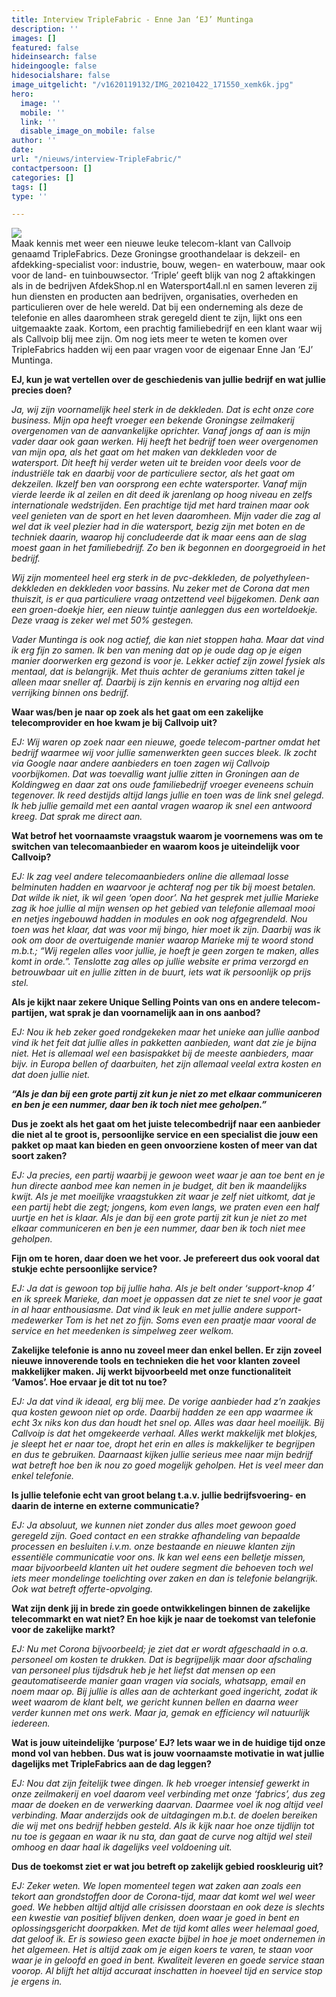 ```yaml
---
title: Interview TripleFabric - Enne Jan ‘EJ’ Muntinga
description: ''
images: []
featured: false
hideinsearch: false
hideingoogle: false
hidesocialshare: false
image_uitgelicht: "/v1620119132/IMG_20210422_171550_xemk6k.jpg"
hero:
  image: ''
  mobile: ''
  link: ''
  disable_image_on_mobile: false
author: ''
date: 
url: "/nieuws/interview-TripleFabric/"
contactpersoon: []
categories: []
tags: []
type: ''

---
```

![](https://res.cloudinary.com/callvoip/image/upload/v1620654241/WhatsApp_Image_2021-05-09_at_19.04.14_deefjz.jpg)  
Maak kennis met weer een nieuwe leuke telecom-klant van Callvoip genaamd TripleFabrics. Deze Groningse groothandelaar is dekzeil- en afdekking-specialist voor: industrie, bouw, wegen- en waterbouw, maar ook voor de land- en tuinbouwsector. ‘Triple’ geeft blijk van nog 2 aftakkingen als in de bedrijven AfdekShop.nl en Watersport4all.nl en samen leveren zij hun diensten en producten aan bedrijven, organisaties, overheden en particulieren over de hele wereld. Dat bij een onderneming als deze de telefonie en alles daaromheen strak geregeld dient te zijn, lijkt ons een uitgemaakte zaak. Kortom, een prachtig familiebedrijf en een klant waar wij als Callvoip blij mee zijn. Om nog iets meer te weten te komen over TripleFabrics hadden wij een paar vragen voor de eigenaar Enne Jan ‘EJ’ Muntinga.

**EJ, kun je wat vertellen over de geschiedenis van jullie bedrijf en wat jullie precies doen?**

_Ja, wij zijn voornamelijk heel sterk in de dekkleden. Dat is echt onze core business. Mijn opa heeft vroeger een bekende Groningse zeilmakerij overgenomen van de aanvankelijke oprichter. Vanaf jongs af aan is mijn vader daar ook gaan werken. Hij heeft het bedrijf toen weer overgenomen van mijn opa, als het gaat om het maken van dekkleden voor de watersport. Dit heeft hij verder weten uit te breiden voor deels voor de industriële tak en daarbij voor de particuliere sector, als het gaat om dekzeilen. Ikzelf ben van oorsprong een echte watersporter. Vanaf mijn vierde leerde ik al zeilen en dit deed ik jarenlang op hoog niveau en zelfs internationale wedstrijden. Een prachtige tijd met hard trainen maar ook veel genieten van de sport en het leven daaromheen. Mijn vader die zag al wel dat ik veel plezier had in die watersport, bezig zijn met boten en de techniek daarin, waarop hij concludeerde dat ik maar eens aan de slag moest gaan in het familiebedrijf. Zo ben ik begonnen en doorgegroeid in het bedrijf._

_Wij zijn momenteel heel erg sterk in de pvc-dekkleden, de polyethyleen-dekkleden en dekkleden voor bassins. Nu zeker met de Corona dat men thuiszit, is er qua particuliere vraag ontzettend veel bijgekomen. Denk aan een groen-doekje hier, een nieuw tuintje aanleggen dus een worteldoekje. Deze vraag is zeker wel met 50% gestegen._

_Vader Muntinga is ook nog actief, die kan niet stoppen haha. Maar dat vind ik erg fijn zo samen. Ik ben van mening dat op je oude dag op je eigen manier doorwerken erg gezond is voor je. Lekker actief zijn zowel fysiek als mentaal, dat is belangrijk. Met thuis achter de geraniums zitten takel je alleen maar sneller af. Daarbij is zijn kennis en ervaring nog altijd een verrijking binnen ons bedrijf._

**Waar was/ben je naar op zoek als het gaat om een zakelijke telecomprovider en hoe kwam je bij Callvoip uit?**

_EJ: Wij waren op zoek naar een nieuwe, goede telecom-partner omdat het bedrijf waarmee wij voor jullie samenwerkten geen succes bleek. Ik zocht via Google naar andere aanbieders en toen zagen wij Callvoip voorbijkomen. Dat was toevallig want jullie zitten in Groningen aan de Koldingweg en daar zat ons oude familiebedrijf vroeger eveneens schuin tegenover. Ik reed destijds altijd langs jullie en toen was de link snel gelegd. Ik heb jullie gemaild met een aantal vragen waarop ik snel een antwoord kreeg. Dat sprak me direct aan._

**Wat betrof het voornaamste vraagstuk waarom je voornemens was om te switchen van telecomaanbieder en waarom koos je uiteindelijk voor Callvoip?**

_EJ: Ik zag veel andere telecomaanbieders online die allemaal losse belminuten hadden en waarvoor je achteraf nog per tik bij moest betalen. Dat wilde ik niet, ik wil geen ‘open door’. Na het gesprek met jullie Marieke zag ik hoe jullie al mijn wensen op het gebied van telefonie allemaal mooi en netjes ingebouwd hadden in modules en ook nog afgegrendeld. Nou toen was het klaar, dat was voor mij bingo, hier moet ik zijn. Daarbij was ik ook om door de overtuigende manier waarop Marieke mij te woord stond m.b.t.; “Wij regelen alles voor jullie, je hoeft je geen zorgen te maken, alles komt in orde.”. Tenslotte zag alles op jullie website er prima verzorgd en betrouwbaar uit en jullie zitten in de buurt, iets wat ik persoonlijk op prijs stel._

**Als je kijkt naar zekere Unique Selling Points van ons en andere telecom-partijen, wat sprak je dan voornamelijk aan in ons aanbod?**

_EJ: Nou ik heb zeker goed rondgekeken maar het unieke aan jullie aanbod vind ik het feit dat jullie alles in pakketten aanbieden, want dat zie je bijna niet. Het is allemaal wel een basispakket bij de meeste aanbieders, maar bijv. in Europa bellen of daarbuiten, het zijn allemaal veelal extra kosten en dat doen jullie niet._

**_“Als je dan bij een grote partij zit kun je niet zo met elkaar communiceren en ben je een nummer, daar ben ik toch niet mee geholpen.”_**

**Dus je zoekt als het gaat om het juiste telecombedrijf naar een aanbieder die niet al te groot is, persoonlijke service en een specialist die jouw een pakket op maat kan bieden en geen onvoorziene kosten of meer van dat soort zaken?**

_EJ: Ja precies, een partij waarbij je gewoon weet waar je aan toe bent en je hun directe aanbod mee kan nemen in je budget, dit ben ik maandelijks kwijt. Als je met moeilijke vraagstukken zit waar je zelf niet uitkomt, dat je een partij hebt die zegt; jongens, kom even langs, we praten even een half uurtje en het is klaar. Als je dan bij een grote partij zit kun je niet zo met elkaar communiceren en ben je een nummer, daar ben ik toch niet mee geholpen._

**Fijn om te horen, daar doen we het voor. Je prefereert dus ook vooral dat stukje echte persoonlijke service?**

_EJ: Ja dat is gewoon top bij jullie haha. Als je belt onder ‘support-knop 4’ en ik spreek Marieke, dan moet je oppassen dat ze niet te snel voor je gaat in al haar enthousiasme. Dat vind ik leuk en met jullie andere support-medewerker Tom is het net zo fijn. Soms even een praatje maar vooral de service en het meedenken is simpelweg zeer welkom._

**Zakelijke telefonie is anno nu zoveel meer dan enkel bellen. Er zijn zoveel nieuwe innoverende tools en technieken die het voor klanten zoveel makkelijker maken. Jij werkt bijvoorbeeld met onze functionaliteit ‘Vamos’. Hoe ervaar je dit tot nu toe?**

_EJ: Ja dat vind ik ideaal, erg blij mee. De vorige aanbieder had z’n zaakjes qua kosten gewoon niet op orde. Daarbij hadden ze een app waarmee ik echt 3x niks kon dus dan houdt het snel op. Alles was daar heel moeilijk. Bij Callvoip is dat het omgekeerde verhaal. Alles werkt makkelijk met blokjes, je sleept het er naar toe, dropt het erin en alles is makkelijker te begrijpen en dus te gebruiken. Daarnaast kijken jullie serieus mee naar mijn bedrijf wat betreft hoe ben ik nou zo goed mogelijk geholpen. Het is veel meer dan enkel telefonie._

**Is jullie telefonie echt van groot belang t.a.v. jullie bedrijfsvoering- en daarin de interne en externe communicatie?**

_EJ: Ja absoluut, we kunnen niet zonder dus alles moet gewoon goed geregeld zijn. Goed contact en een strakke afhandeling van bepaalde processen en besluiten i.v.m. onze bestaande en nieuwe klanten zijn essentiële communicatie voor ons. Ik kan wel eens een belletje missen, maar bijvoorbeeld klanten uit het oudere segment die behoeven toch wel iets meer mondelinge toelichting over zaken en dan is telefonie belangrijk. Ook wat betreft offerte-opvolging._

**Wat zijn denk jij in brede zin goede ontwikkelingen binnen de zakelijke telecommarkt en wat niet? En hoe kijk je naar de toekomst van telefonie voor de zakelijke markt?**

_EJ: Nu met Corona bijvoorbeeld; je ziet dat er wordt afgeschaald in o.a. personeel om kosten te drukken. Dat is begrijpelijk maar door afschaling van personeel plus tijdsdruk heb je het liefst dat mensen op een geautomatiseerde manier gaan vragen via socials, whatsapp, email en noem maar op. Bij jullie is alles aan de achterkant goed ingericht, zodat ik weet waarom de klant belt, we gericht kunnen bellen en daarna weer verder kunnen met ons werk. Maar ja, gemak en efficiency wil natuurlijk iedereen._

**Wat is jouw uiteindelijke ‘purpose’ EJ? Iets waar we in de huidige tijd onze mond vol van hebben. Dus wat is jouw voornaamste motivatie in wat jullie dagelijks met TripleFabrics aan de dag leggen?**

_EJ: Nou dat zijn feitelijk twee dingen. Ik heb vroeger intensief gewerkt in onze zeilmakerij en voel daarom veel verbinding met onze ‘fabrics’, dus zeg maar de doeken en de verwerking daarvan. Daarmee voel ik nog altijd veel verbinding. Maar anderzijds ook de uitdagingen m.b.t. de doelen bereiken die wij met ons bedrijf hebben gesteld. Als ik kijk naar hoe onze tijdlijn tot nu toe is gegaan en waar ik nu sta, dan gaat de curve nog altijd wel steil omhoog en daar haal ik dagelijks veel voldoening uit._

**Dus de toekomst ziet er wat jou betreft op zakelijk gebied rooskleurig uit?**

_EJ: Zeker weten. We lopen momenteel tegen wat zaken aan zoals een tekort aan grondstoffen door de Corona-tijd, maar dat komt wel wel weer goed. We hebben altijd altijd alle crisissen doorstaan en ook deze is slechts een kwestie van positief blijven denken, doen waar je goed in bent en oplossingsgericht doorpakken. Met de tijd komt alles weer helemaal goed, dat geloof ik. Er is sowieso geen exacte bijbel in hoe je moet ondernemen in het algemeen. Het is altijd zaak om je eigen koers te varen, te staan voor waar je in geloofd en goed in bent. Kwaliteit leveren en goede service staan voorop. Al blijft het altijd accuraat inschatten in hoeveel tijd en service stop je ergens in._